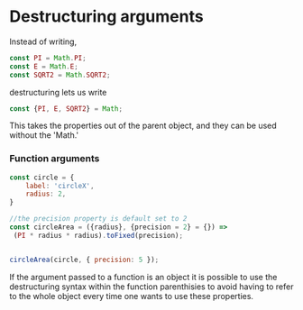 
# Destructuring arguments

Instead of writing,

```javascript
const PI = Math.PI;
const E = Math.E;
const SQRT2 = Math.SQRT2;
```

destructuring lets us write
```javascript
const {PI, E, SQRT2} = Math;
```
This takes the properties out of the parent object, and they can be used without the 'Math.'


### Function arguments

```javascript
const circle = {
    label: 'circleX',
    radius: 2,
}

//the precision property is default set to 2
const circleArea = ({radius}, {precision = 2} = {}) =>
 (PI * radius * radius).toFixed(precision);


circleArea(circle, { precision: 5 });
```
If the argument passed to a function is an object it is possible to use
the destructuring syntax within the function parenthisies to avoid having to refer
to the whole object every time one wants to use these properties.